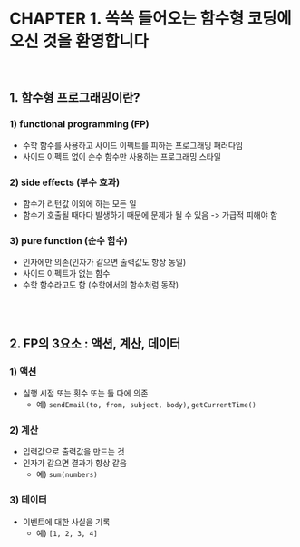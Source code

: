 # CHAPTER 1. 쏙쏙 들어오는 함수형 코딩에 오신 것을 환영합니다

</br>

## 1. 함수형 프로그래밍이란?

### 1) functional programming (FP)

- 수학 함수를 사용하고 사이드 이펙트를 피하는 프로그래밍 패러다임
- 사이드 이펙트 없이 순수 함수만 사용하는 프로그래밍 스타일

### 2) side effects (부수 효과)

- 함수가 리턴값 이외에 하는 모든 일
- 함수가 호출될 때마다 발생하기 때문에 문제가 될 수 있음 -> 가급적 피해야 함

### 3) pure function (순수 함수)

- 인자에만 의존(인자가 같으면 출력값도 항상 동일)
- 사이드 이펙트가 없는 함수
- 수학 함수라고도 함 (수학에서의 함수처럼 동작)

</br>
</br>

## 2. FP의 3요소 : 액션, 계산, 데이터

### 1) 액션

- 실행 시점 또는 횟수 또는 둘 다에 의존
  - 예) `sendEmail(to, from, subject, body)`, `getCurrentTime()`

### 2) 계산

- 입력값으로 출력값을 만드는 것
- 인자가 같으면 결과가 항상 같음
  - 예) `sum(numbers)`

### 3) 데이터

- 이벤트에 대한 사실을 기록
  - 예) `[1, 2, 3, 4]`
